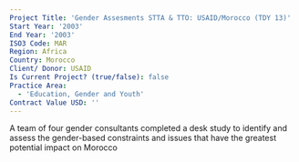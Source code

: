 ```yaml
---
Project Title: 'Gender Assesments STTA & TTO: USAID/Morocco (TDY 13)'
Start Year: '2003'
End Year: '2003'
ISO3 Code: MAR
Region: Africa
Country: Morocco
Client/ Donor: USAID
Is Current Project? (true/false): false
Practice Area:
  - 'Education, Gender and Youth'
Contract Value USD: ''
---
```

A team of four gender consultants completed a desk study to identify and assess the gender-based constraints and issues that have the greatest potential impact on Morocco